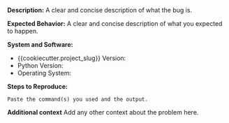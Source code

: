 **Description:**
A clear and concise description of what the bug is.

**Expected Behavior:**
A clear and concise description of what you expected to happen.

**System and Software:**
* {{cookiecutter.project_slug}} Version:
* Python Version:
* Operating System:

**Steps to Reproduce:**
```
Paste the command(s) you used and the output.
```

 **Additional context**
Add any other context about the problem here.
